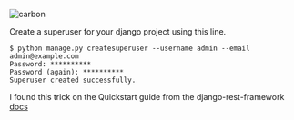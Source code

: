 ![carbon](https://gist.githubusercontent.com/stuartelimu/a5ba7fdcc86c33c76d1f95b4bfc43159/raw/71cc3b3847d3057b1c0bbbec6f932866c8a56f47/carbon.png)

Create a superuser for your django project using this line. 


```
$ python manage.py createsuperuser --username admin --email admin@example.com
Password: **********
Password (again): **********
Superuser created successfully.
```

I found this trick on the Quickstart guide from the django-rest-framework [docs](https://www.django-rest-framework.org/tutorial/quickstart/) 
